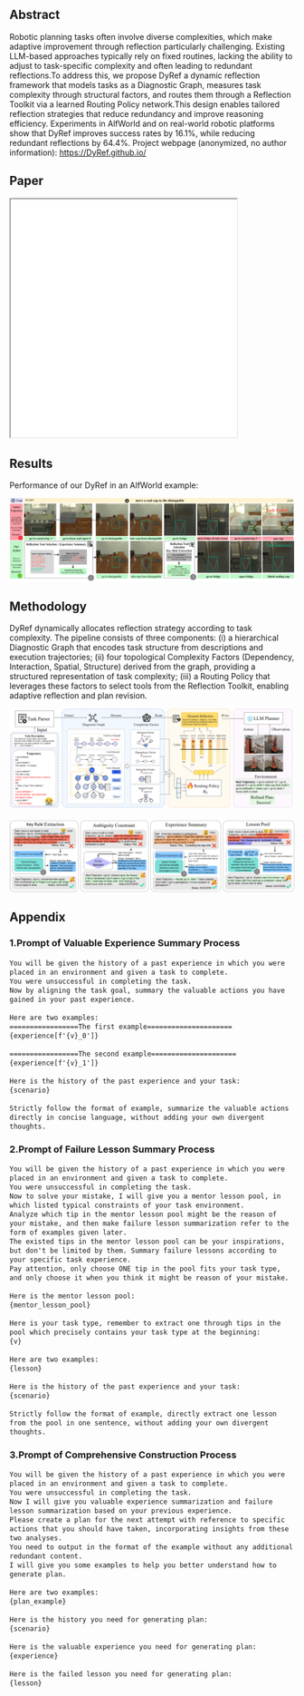 <!-- <h1 align="center"> Flexible Constructivism Reflection for Long-Horizon Robotic Task Planning with Large Language Models </h1> -->

<!--
<div align='center'>
  <font size=4 color=black>IROS 2025</font>
</div>
-->

<!--
[author1](https://www.yuque.com/zhangjiatao-grdyv/rn49ht/lq7xzy4xmxgrpgz9), [author2](https://www.yuque.com/zhangjiatao-grdyv/rn49ht/vsarazgdts43o7y4)
-->

## Abstract
Robotic planning tasks often involve diverse complexities, which make adaptive improvement through reflection particularly challenging. Existing LLM-based approaches typically rely on fixed routines, lacking the ability to adjust to task-specific complexity and often leading to redundant reflections.To address this, we propose DyRef a dynamic reflection framework that models tasks as a Diagnostic Graph, measures task complexity through structural factors, and routes them through a Reflection Toolkit via a learned Routing Policy network.This design enables tailored reflection strategies that reduce redundancy and improve reasoning efficiency. Experiments in AlfWorld and on real-world robotic platforms show that DyRef improves success rates by 16.1%, while reducing redundant reflections by 64.4%. Project webpage (anonymized, no author information): https://DyRef.github.io/

## Paper
<iframe  width="400" height="420" src="./DyRef.pdf"></iframe>

<!-- ## Video

<div align='center'>
  <video id="video" controls="" preload="none" poster="作者(图片地址)">
    <source id="mp4" src="./video1.mp4" type="video/mp4">
  </video>
</div> -->


## Results
Performance of our DyRef in an AlfWorld example:

<div align='center'>
  <img src="./sim_example.png">
</div>

## Methodology
DyRef dynamically allocates reflection strategy according to task complexity. The pipeline consists of three components: (i) a hierarchical Diagnostic Graph that encodes task structure from descriptions and execution trajectories; (ii) four topological Complexity Factors (Dependency, Interaction, Spatial, Structure) derived from the graph, providing a structured representation of task complexity; (iii) a Routing Policy that leverages these factors to select tools from the Reflection Toolkit, enabling adaptive reflection and plan revision.
<div align='center'>
  <img src="./method.png">
</div>

<br/>

<div align='center'>
  <img src="./tool.png">
</div>


## Appendix
### 1.Prompt of Valuable Experience Summary Process

    You will be given the history of a past experience in which you were placed in an environment and given a task to complete. 
    You were unsuccessful in completing the task.
    Now by aligning the task goal, summary the valuable actions you have gained in your past experience.
  
    Here are two examples:
    =================The first example=====================
    {experience[f'{v}_0']}
    
    =================The second example=====================
    {experience[f'{v}_1']}
    
    Here is the history of the past experience and your task:
    {scenario}
    
    Strictly follow the format of example, summarize the valuable actions directly in concise language, without adding your own divergent thoughts.
  

### 2.Prompt of Failure Lesson Summary Process
    You will be given the history of a past experience in which you were placed in an environment and given a task to complete. 
    You were unsuccessful in completing the task.
    Now to solve your mistake, I will give you a mentor lesson pool, in which listed typical constraints of your task environment.
    Analyze which tip in the mentor lesson pool might be the reason of your mistake, and then make failure lesson summarization refer to the form of examples given later. 
    The existed tips in the mentor lesson pool can be your inspirations, but don't be limited by them. Summary failure lessons according to your specific task experience.
    Pay attention, only choose ONE tip in the pool fits your task type, and only choose it when you think it might be reason of your mistake. 

    Here is the mentor lesson pool:
    {mentor_lesson_pool}
    
    Here is your task type, remember to extract one through tips in the pool which precisely contains your task type at the beginning:
    {v}

    Here are two examples:
    {lesson}

    Here is the history of the past experience and your task:
    {scenario}

    Strictly follow the format of example, directly extract one lesson from the pool in one sentence, without adding your own divergent thoughts.



### 3.Prompt of Comprehensive Construction Process
    You will be given the history of a past experience in which you were placed in an environment and given a task to complete. 
    You were unsuccessful in completing the task.
    Now I will give you valuable experience summarization and failure lesson summarization based on your previous experience. 
    Please create a plan for the next attempt with reference to specific actions that you should have taken, incorporating insights from these two analyses. 
    You need to output in the format of the example without any additional redundant content.
    I will give you some examples to help you better understand how to generate plan.
    
    Here are two examples:
    {plan_example}
    
    Here is the history you need for generating plan:
    {scenario}
    
    Here is the valuable experience you need for generating plan:
    {experience}
    
    Here is the failed lesson you need for generating plan:
    {lesson}
